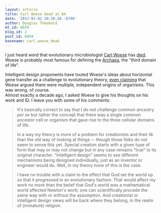 ```yaml
---
layout: article
title: Carl Woese dead at 84
date: '2013-01-02 20:30:20 -0700'
author: Douglas Theobald
mt_id: 6659
blog_id: 2
post_id: 6659
basename: carl_woese_dead
---
```

I just heard word that evolutionary microbiologist [Carl Woese](http://en.wikipedia.org/wiki/Carl_Woese) has [died](http://www.nytimes.com/2013/01/01/science/carl-woese-dies-discovered-lifes-third-domain.html).  Woese is probably most famous for defining the [Archaea](http://en.wikipedia.org/wiki/Archaea), the "third domain of life".  

Intelligent design proponents have touted Woese's ideas about horizontal gene transfer as a challenge to evolutionary theory, [even claiming](http://www.discovery.org/scripts/viewDB/filesDB-download.php?command=download&amp;id=722) that Woese argued there were multiple, independent origins of organisms.  This was wrong, of course.  
Almost exactly a decade ago, I asked Woese to give his thoughts on his work and ID.  I leave you with some of his comments:

> It's basically correct to say that I do not challenge common ancestry _per se_ but rather the concept that
> there was a single common ancestor cell or organism that gave rise to the
> three cellular domains of life.
> 
> In a way my theory is more of a problem for creationists
> and their ilk than the old way of looking at things -- though
> those folks do not seem to sense this yet.  Special creation
> starts with a given type of form that may or may not change but
> in any case remains "true" to its original character.
> "Intelligent design" seems to see different mechanisms
> being designed individually, just as an inventor or engineer
> would do.  Well, in my theory none of this is the case.
> 
> I have no trouble with a claim
> to the effect that God set the world up so that
> it progressed in an evolutionary fashion.  That
> would affect my work no more than the belief
> that God's world was a mathematical world affected
> Newton's work; one can scientifically procede the
> same way with or without the assumption.  And
> creationist or intelligent design views will
> be back where they belong, in the realm of
> (immature) religion.
